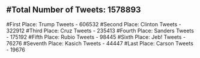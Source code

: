 #Total Number of Tweets: 1578893 
---
#First Place: Trump Tweets - 606532
#Second Place: Clinton Tweets - 322912
#Third Place: Cruz Tweets - 235413
#Fourth Place: Sanders Tweets - 175192
#Fifth Place: Rubio Tweets - 98445
#Sixth Place: Jeb! Tweets - 76276
#Seventh Place: Kasich Tweets - 44447
#Last Place: Carson Tweets - 19676
